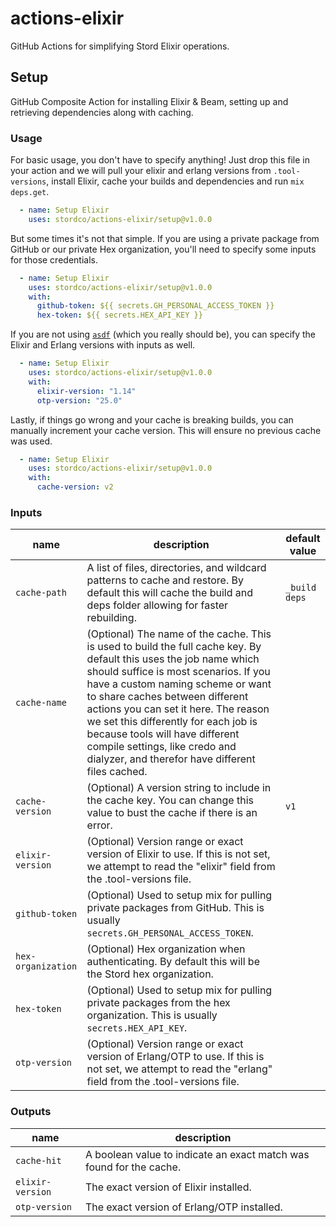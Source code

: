# actions-elixir

GitHub Actions for simplifying Stord Elixir operations.

## Setup

GitHub Composite Action for installing Elixir & Beam, setting up and retrieving dependencies along with caching.

### Usage

For basic usage, you don't have to specify anything! Just drop this file in your action and we will pull your elixir and erlang versions from `.tool-versions`, install Elixir, cache your builds and dependencies and run `mix deps.get`.

<!-- {x-release-please-start-version} -->
```yaml
  - name: Setup Elixir
    uses: stordco/actions-elixir/setup@v1.0.0
```
<!-- {x-release-please-end} -->

But some times it's not that simple. If you are using a private package from GitHub or our private Hex organization, you'll need to specify some inputs for those credentials.

<!-- {x-release-please-start-version} -->
```yaml
  - name: Setup Elixir
    uses: stordco/actions-elixir/setup@v1.0.0
    with:
      github-token: ${{ secrets.GH_PERSONAL_ACCESS_TOKEN }}
      hex-token: ${{ secrets.HEX_API_KEY }}
```
<!-- {x-release-please-end} -->

If you are not using [`asdf`](https://asdf-vm.com/) (which you really should be), you can specify the Elixir and Erlang versions with inputs as well.

<!-- {x-release-please-start-version} -->
```yaml
  - name: Setup Elixir
    uses: stordco/actions-elixir/setup@v1.0.0
    with:
      elixir-version: "1.14"
      otp-version: "25.0"
```
<!-- {x-release-please-end} -->

Lastly, if things go wrong and your cache is breaking builds, you can manually increment your cache version. This will ensure no previous cache was used.

<!-- {x-release-please-start-version} -->
```yaml
  - name: Setup Elixir
    uses: stordco/actions-elixir/setup@v1.0.0
    with:
      cache-version: v2
```
<!-- {x-release-please-end} -->

### Inputs

| name | description | default value |
| --- | --- | --- |
| `cache-path` | A list of files, directories, and wildcard patterns to cache and restore. By default this will cache the build and deps folder allowing for faster rebuilding. | `_build deps` |
| `cache-name` | (Optional) The name of the cache. This is used to build the full cache key. By default this uses the job name which should suffice is most scenarios. If you have a custom naming scheme or want to share caches between different actions you can set it here. The reason we set this differently for each job is because tools will have different compile settings, like credo and dialyzer, and therefor have different files cached. | |
| `cache-version` | (Optional) A version string to include in the cache key. You can change this value to bust the cache if there is an error. | `v1` |
| `elixir-version` | (Optional) Version range or exact version of Elixir to use. If this is not set, we attempt to read the "elixir" field from the .tool-versions file. | |
| `github-token` | (Optional) Used to setup mix for pulling private packages from GitHub. This is usually `secrets.GH_PERSONAL_ACCESS_TOKEN`. | |
| `hex-organization` | (Optional) Hex organization when authenticating. By default this will be the Stord hex organization. | |
| `hex-token` | (Optional) Used to setup mix for pulling private packages from the hex organization. This is usually `secrets.HEX_API_KEY`. | |
| `otp-version` | (Optional) Version range or exact version of Erlang/OTP to use. If this is not set, we attempt to read the "erlang" field from the .tool-versions file. | |

### Outputs

| name | description |
| --- | --- |
| `cache-hit` | A boolean value to indicate an exact match was found for the cache. |
| `elixir-version` | The exact version of Elixir installed. |
| `otp-version` | The exact version of Erlang/OTP installed. |
